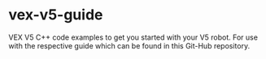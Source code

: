# vex-v5-guide
VEX V5 C++ code examples to get you started with your V5 robot. For use with the respective guide which can be found in this Git-Hub repository.
